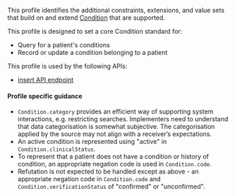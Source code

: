 
This profile identifies the additional constraints, extensions, and value sets that build on and extend [Condition](http://hl7.org/fhir/R4/condition.html) that are supported. 

This profile is designed to set a core Condition standard for:
* Query for a patient's conditions
* Record or update a condition belonging to a patient

This profile is used by the following APIs:
* [insert API endpoint](StructureDefinition-TBD-1.html)


#### Profile specific guidance
- `Condition.category` provides an efficient way of supporting system interactions, e.g. restricting searches. Implementers need to understand that data categorisation is somewhat subjective. The categorisation applied by the source may not align with a receiver’s expectations. 
- An active condition is represented using "active" in `Condition.clinicalStatus`.
- To represent that a patient does not have a condition or history of condition, an appropriate negation code is used in `Condition.code`.
- Refutation is not expected to be handled except as above - an appropriate negation code in `Condition.code` and `Condition.verificationStatus` of "confirmed" or "unconfirmed".


